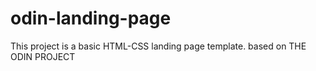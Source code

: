 # odin-landing-page


This project is a basic HTML-CSS landing page template.
based on THE ODIN PROJECT